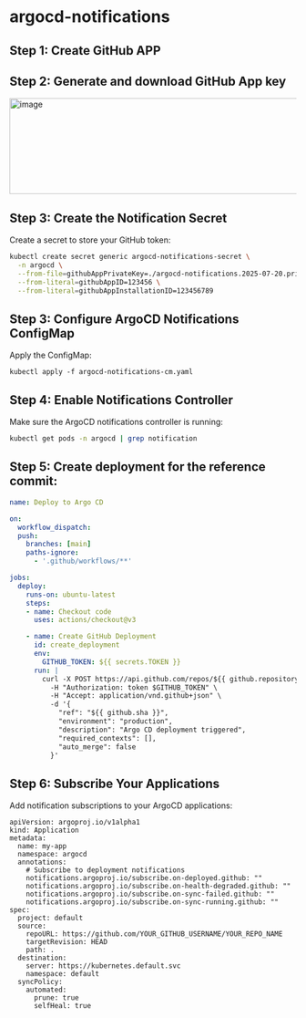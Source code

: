 # argocd-notifications

## Step 1: Create GitHub APP

## Step 2: Generate and download GitHub App key

<img width="586" height="168" alt="image" src="https://github.com/user-attachments/assets/98eacbae-0310-4861-a943-0e3af68e5849" />

## Step 3: Create the Notification Secret

Create a secret to store your GitHub token:
```bash
kubectl create secret generic argocd-notifications-secret \
  -n argocd \
  --from-file=githubAppPrivateKey=./argocd-notifications.2025-07-20.private-key.pem \
  --from-literal=githubAppID=123456 \
  --from-literal=githubAppInstallationID=123456789
```

## Step 3: Configure ArgoCD Notifications ConfigMap

Apply the ConfigMap:
```
kubectl apply -f argocd-notifications-cm.yaml
```

## Step 4: Enable Notifications Controller

Make sure the ArgoCD notifications controller is running:
```bash
kubectl get pods -n argocd | grep notification
```

## Step 5: Create deployment for the reference commit: 

```yaml
name: Deploy to Argo CD

on:
  workflow_dispatch:
  push:
    branches: [main]
    paths-ignore:
      - '.github/workflows/**'

jobs:
  deploy:
    runs-on: ubuntu-latest
    steps:
    - name: Checkout code
      uses: actions/checkout@v3

    - name: Create GitHub Deployment
      id: create_deployment
      env:
        GITHUB_TOKEN: ${{ secrets.TOKEN }}
      run: |
        curl -X POST https://api.github.com/repos/${{ github.repository }}/deployments \
          -H "Authorization: token $GITHUB_TOKEN" \
          -H "Accept: application/vnd.github+json" \
          -d '{
            "ref": "${{ github.sha }}",
            "environment": "production",
            "description": "Argo CD deployment triggered",
            "required_contexts": [],
            "auto_merge": false
          }'
```

## Step 6: Subscribe Your Applications

Add notification subscriptions to your ArgoCD applications:
```
apiVersion: argoproj.io/v1alpha1
kind: Application
metadata:
  name: my-app
  namespace: argocd
  annotations:
    # Subscribe to deployment notifications
    notifications.argoproj.io/subscribe.on-deployed.github: ""
    notifications.argoproj.io/subscribe.on-health-degraded.github: ""
    notifications.argoproj.io/subscribe.on-sync-failed.github: ""
    notifications.argoproj.io/subscribe.on-sync-running.github: ""
spec:
  project: default
  source:
    repoURL: https://github.com/YOUR_GITHUB_USERNAME/YOUR_REPO_NAME
    targetRevision: HEAD
    path: .
  destination:
    server: https://kubernetes.default.svc
    namespace: default
  syncPolicy:
    automated:
      prune: true
      selfHeal: true
```
